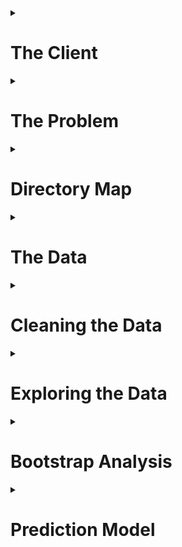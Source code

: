 <details>
<summary><h1>The Client</h1></summary>
<p>
      
Film studios and investors who are considering financing a film.
</p>
</details>

<details>
<summary><h1>The Problem</h1></summary>
<p>
      
The film industry is already a billion dollar industry and steadily growing. The global box office revenue is forecast to increase 50 billion U.S. dollars in 2020<sup><a href = https://www.statista.com/topics/964/film/>[1]</a></sup>. The film "Avatar" is the current record holder for worldwide box office revenue is $2.8 billion with an estimated budget of $237 million. The risk, however, can be as great as the reward. One of the biggest box office bombs is "13th Warrior" which claimed an estimated loss of $129 million. Film studio executives and investors are constantly inundated with sales pitches for movies. How can anyone navigate the risk and choose a profitable film to finance? What does the next box office hit look like?
</p>
</details>

<details>
<summary><h1>Directory Map</h1></summary>
<p>
      
The directory structure of the code supporting this project:
      
```python
├─ data
│  ├─ raw (Kaggle dataset)
│  ├─ interim (supplementary web scraped data)
│  └─ processed (cleaned data for exploratory analysis)
│  
├─ notebooks (IPython notebooks for statistical analysis)
|
├─ report (figures for report/README.md)
|
└─ src (Python scripts)
   ├─ data (cleaning/processing data)
   ├─ tools (helper functions for analysis and visualizations)
   └─ model (Random Forest model)
```
</p>
</details>
   
<details>
<summary><h1>The Data</h1></summary>
<p>
      
The [TMDB data set from Kaggle](https://www.kaggle.com/tmdb/tmdb-movie-metadata/data) contains information for 5000 films. The raw and unprocessed data is located in the [`data`](https://github.com/wsjk/Capstone_1/tree/master/data) sub-directory.

The [TMDB data](https://github.com/wsjk/Capstone_1/tree/master/data/raw/tmdb-5000-movie-dataset.zip) is provided as two csv files: `tmdb_credits.csv`, `tmdb_movies.csv`.

The `tmdb_credits.csv` file contains cast and crew data including names, character names, gender, job title, and the order of billing. The `tmdb_movies.csv` file contains all other information regarding each movie including title, budget, revenue, language, popularity, runtime, viewer rating data, and release date. 

<details>
      <summary><h2>Alternative Datasets</h2></summary>
      <p>
Data could also be obtained from other movie databases such as IMDB. There is also a Python API for TMDB -- as well as IMDB -- but was not functioning properly at the time of this project. The same can also be said about the IMDB API. 
      </p>
      </details>

</p>
</details>


<details>
<summary><h1>Cleaning the Data</h1></summary>
<p>
      
The [`cleaning_data.py`](https://github.com/wsjk/Capstone_1/tree/master/src/data/cleaning_data.py) script conducts the initial munging of the raw csv files. The cleaned data files are saved with *\*_cleaned.csv* suffix. The final processed data for exploratory data analysis is located in the [`processed`](https://github.com/wsjk/Capstone_1/tree/master/data/folder) subfolder.

The process of cleaning `tmdb_movies.csv` includes:
* removing `original_title` and `homepage` columns
* renaming `id` column to `movie_id`
* setting `movie_id` and `title` columns as a multi-level index. The `movie_id` index is considered the foreign key that can be used to link any table created from TMDB dataset.

The process of cleaning `tmdb_credits.csv`includes:
* same steps for `tmdb_movies.csv` 
* flattening nested JSON data
* hardcoding corrected movie titles and release dates when special characters are present 
* address incorrect and missing values for budget, revenue, and runtime data

The JSON and non-JSON data columns were separated and saved into individual csv files to facilitate the process of handling JSON data. The columns with nested JSON data: `genres`, `keywords`, `production_companies`, `production_countries`, `spoken_languages`. Each column of JSON data was flattened and combined with the same \[`movie_id`, `title`\] multi-level index. 

Although there were no null values present in the data, there were numerous cases where a movie had $0 in budget and revenue, as well as 0 minutes runtime. A web scraper (see `movie_scraper.py`) was developed in Python to obtain data from searching the database in www.the-numbers.com. The search results contained links for a movie webpage that contained budget, revenue, and runtime data. The budget was referred to as *Production Budget*, runtime was referred to as *Running Time*, and the revenue was determined by taking the max value of Domestic, International, and Worldwide Box Office revenue due to the possibility that some movies only had Domestic or International revenue data. In some cases, the movie title from TMDB did not match the database in www.the-numbers.com and IMDB was used as a reference for possible alternate titles for these films. This process became tedious and highly labor intensive. Thus, only a handful of movies were manually corrected via alternative titles as this subset of films represented a small fraction of the dataset. For movies that returned several results from a title search, the correct result was determined based on release date. It is assumed that movies with the same title would not be released within several years of each other. If the scraper was unable to find budget, revenue, and/or runtime information on the website; the movie was deleted from the dataset. Out of 5000 movies in the original dataset, 4357 remained after cleaning process.
</p>
</details>

<details>
<summary><h1>Exploring the Data </h1></summary>
<p>

Out of all the variables that affect the making of a movie and influence its success, the analysis is focused specifically on variables that can be fixed prior to film production -- and prior to a major financial commitment. When a movie is pitched to studios, and other financiers, several variables can be defined such as the director, lead actors, writer, release date, and proposed budget. 

Exploring the data led to some interesting discoveries regarding net revenue and net revenue percentage. The net revenue is the difference between production budget and worldwide box office revenue. The net revenue percentage is calculated by dividing the net revenue by the production budget. 

`net revenue = budget - revenue`

`net revenue percentage = (budget - revenue) / budget`

The dataset is split into two main categories: `hits` and `flops`. Any movie that produces a positive net revenue was considered a `hit` movie. The remaining films who failed to break even are considered `flops`. The goal of this project is to be able to predict whether a movie is a `hit` or a `flop` based on the features that could be defined at the pitching stage of a film.

The exploratory analyses conducted on the data can be found in the following notebooks:
* [Analysis of Lead_Actor Influence](https://github.com/wsjk/Capstone_1/tree/master/notebooks/statistical_analysis_actors.ipynb)
* [Analysis of Crew Influence](https://github.com/wsjk/Capstone_1/tree/master/notebooks/statistical_crew_actors.ipynb)
* [Analysis of Genre Influence](https://github.com/wsjk/Capstone_1/tree/master/notebooks/statistical_genre_actors.ipynb)
* [Analysis of Runtime Influence](https://github.com/wsjk/Capstone_1/tree/master/notebooks/statistical_runtime_actors.ipynb)
* [Analysis of Language Influence](https://github.com/wsjk/Capstone_1/tree/master/notebooks/statistical_language_actors.ipynb)

<details>
      <summary><h2> Initial Findings </h2></summary>
      <p>

The [`import_clean_data.py`](https://github.com/wsjk/Capstone_1/tree/master/src/data/import_clean_data.py) script is used to import clean, pre-processed data for exploratory analysis. All exploratory analyses are conducted in the IPython notebooks located [here](https://github.com/wsjk/Capstone_1/tree/master/notebooks)

</p>
</details>

<details>
      <summary><h3> Budget </h3></summary>
      <p>

As expected, there is a positive linear correlation (Pearson's r = 0.56) between budget (`budget`) and net revenue (`net`). On the other hand, the films with the highest net revenue percentage (`net_pct`) were on the lower end of spectrum for `budget`. Furthermore, the plots show that increasing `budget` past a certain threshold results in a low, and nearly constant level of `net_pct`. This may hint at the possibility that there is an optimal `budget` if the goal is to maximize `net_pct`. 

<div>
    <a href="https://plot.ly/~wsjk/1/?share_key=QwVayGJKukfjPbrzELFpe6" target="_blank" title="net vs budget" style="display: block; text-align: center;"><img src="https://plot.ly/~wsjk/1.png?share_key=QwVayGJKukfjPbrzELFpe6" alt="net vs budget" style="max-width: 100%;width: 600px;"  width="600" onerror="this.onerror=null;this.src='https://plot.ly/404.png';" /></a>
</div>

<div>
    <a href="https://plot.ly/~wsjk/3/?share_key=xZ7pBFB5GXb1QEiaIVkkcD" target="_blank" title="net_pct vs budget" style="display: block; text-align: center;"><img src="https://plot.ly/~wsjk/3.png?share_key=xZ7pBFB5GXb1QEiaIVkkcD" alt="net_pct vs budget" style="max-width: 100%;width: 600px;"  width="600" onerror="this.onerror=null;this.src='https://plot.ly/404.png';" /></a>
</div>

The histogram below shows the distribution of `hits` and `flops` for a range of production budgets and reinforces the idea that lower budget films generally return a profit. Although, the number of `flops` at lower budgets relative to `hits` is significant and the risk is much lower. The histogram also shows that as the budget increases, the number of `flops` relative to `hits` decreases. This could indicate that high production value can improve the chances of creating a box office hit.

<div>
    <a href="https://plot.ly/~wsjk/5/?share_key=hPHHZ17WCLTNkKC4KBcQuW" target="_blank" title="budget histogram" style="display: block; text-align: center;"><img src="https://plot.ly/~wsjk/5.png?share_key=hPHHZ17WCLTNkKC4KBcQuW" alt="Plot 5" style="max-width: 100%;width: 600px;"  width="600" onerror="this.onerror=null;this.src='https://plot.ly/404.png';" /></a>
</div>

Film budgets appear to have ballooned throughout the years and the number of high budget flops have decreased. It is possible that studios are getting smarter about their investments when the stakes are high. 

<div>
    <a href="https://plot.ly/~wsjk/7/?share_key=iPSdQAIpl1ozVxKDg62FDf" target="_blank" title="budget vs year" style="display: block; text-align: center;"><img src="https://plot.ly/~wsjk/7.png?share_key=iPSdQAIpl1ozVxKDg62FDf" alt="Plot 7" style="max-width: 100%;width: 600px;"  width="600" onerror="this.onerror=null;this.src='https://plot.ly/404.png';" /></a>
</div>

Plotting the log of the mean of film budgets per year, show that film budgets have increased at an exponential rate throughout time.
<div>
    <a href="https://plot.ly/~wsjk/23/?share_key=McGmihZyLzaUYmMZYXYzFg" target="_blank" title="log avg budget vs year" style="display: block; text-align: center;"><img src="https://plot.ly/~wsjk/23.png?share_key=McGmihZyLzaUYmMZYXYzFg" alt="Plot 23" style="max-width: 100%;width: 600px;"  width="600" onerror="this.onerror=null;this.src='https://plot.ly/404.png';" /></a>
</div>

The level of net revenue that films bring have also increased as of late, but it is also important to note that the losses have been held steady. The net revenue percentage, on the other hand, does not exhibit a clear trend with time.

<div>
    <a href="https://plot.ly/~wsjk/13/?share_key=61inZB9ZBwKPO2VSae9y8x" target="_blank" title="net vs year" style="display: block; text-align: center;"><img src="https://plot.ly/~wsjk/13.png?share_key=61inZB9ZBwKPO2VSae9y8x" alt="Plot 13" style="max-width: 100%;width: 600px;"  width="600" onerror="this.onerror=null;this.src='https://plot.ly/404.png';" /></a>
</div>

<div>
    <a href="https://plot.ly/~wsjk/15/?share_key=POPpsqV5on9GbFV9qFTzZC" target="_blank" title="net_pct vs year" style="display: block; text-align: center;"><img src="https://plot.ly/~wsjk/15.png?share_key=POPpsqV5on9GbFV9qFTzZC" alt="Plot 15" style="max-width: 100%;width: 600px;"  width="600" onerror="this.onerror=null;this.src='https://plot.ly/404.png';" /></a>
</div>

</p>
</details>

<details>
      <summary><h3> Actors </h3></summary>
      <p>

The data shows a trend in the average net revenue for veteran actors versus the average net revenue of movies from new faces as shown in the plot below. Actors with more film credits (larger bubbles) had a much lower average for net revenue and net revenue percentage. The actors with highest average net revenue and net revenue percentage are difficult to spot in the plot because they belonged to actors with a single credit. This may be evidence of regression to the mean for the level of success for an actor. The same trends have also been observed for directors.

<div>
    <a href="https://plot.ly/~wsjk/17/?share_key=v7aWcF2zjp3ObnhOao3ZP4" target="_blank" title="Plot 17" style="display: block; text-align: center;"><img src="https://plot.ly/~wsjk/17.png?share_key=v7aWcF2zjp3ObnhOao3ZP4" alt="Plot 17" style="max-width: 100%;width: 600px;"  width="600" onerror="this.onerror=null;this.src='https://plot.ly/404.png';" /></a>
</div>

The actors whose filmography generated the most and least amount of cumulative net revenue are shown in the box plots below. The spread of net revenue generated can be large for a given actor's film credits. A boxplot of the top grossing actors (i.e., the sum of net revenue of all film credits for each actor), is show below. We can see several recognizeable actors who often play major roles (e.g., Tom Hanks and Will Smith) and the actors who are have been generated the most net revenue overall would be Harry Potters stars Rupert Grint and Daniel Radcliffe.

![box_plot_hit_actor_sum]

A boxplot of the actors who have been involved with the most amount of hit movies (i.e., net revenue > 0) shows us a slightly different list of actors. Judging by the two box plots, it appears that Tom Cruise has been both highly successful and at a consistent rate.

![box_plot_hit_actor]

The same boxplots for actors in flops are shown below. The first box plot shows that films from Shea Whigham and Neil Maskill have accumulated the greatest loss in net revenue. The second boxplot shows the actors who have the most `flops` in their filmography and Val Kilmer takes the prize for most consistent in this category.

![box_plot_flop_actor_sum]

![box_plot_flop_actor]

Although, the track record of actors are not consistent in terms of their hits and flops. The following plots show the net revenue of actors who have generated the most and least amount of net revenue. Successful actors are not necessarily consistent and suffer from highs and lows in the revenue generated from their projects. The least successful actors, on the other hand, show some consistency in their filmography.

<div>
    <a href="https://plot.ly/~wsjk/43/?share_key=h864aQXAF41jzLpz4pQgOJ" target="_blank" title="Plot 43" style="display: block; text-align: center;"><img src="https://plot.ly/~wsjk/43.png?share_key=h864aQXAF41jzLpz4pQgOJ" alt="Plot 43" style="max-width: 100%;width: 600px;"  width="600" onerror="this.onerror=null;this.src='https://plot.ly/404.png';" /></a>
</div>

<div>
    <a href="https://plot.ly/~wsjk/45/?share_key=qDyPbKwTIBMR0mQVsIfVsV" target="_blank" title="Plot 45" style="display: block; text-align: center;"><img src="https://plot.ly/~wsjk/45.png?share_key=qDyPbKwTIBMR0mQVsIfVsV" alt="Plot 45" style="max-width: 100%;width: 600px;"  width="600" onerror="this.onerror=null;this.src='https://plot.ly/404.png';" /></a>
 </div>

</p>
</details>

<details>
      <summary><h3> Crew </h3></summary>
      <p>

Boxplots of the crew and their respective film credits are provided for those with the most `hits` and `flops` in their list of credits.  The crew consists of anyone other than actors including directors, executive producers, editors, writers, cinematographers, and directors of photography. 

<h3> Directors </h3>

The most consistently successful director according to the boxplots of cumulative net reveue below is Joss Whedon. And Morgan J. Freeman takes the prize for being the least successful director.

![box_top_dir]


![box_worst_dir]

Looking at the revenue history of the top Directors, Joss Whedon's films may have accumulated the most revenue, but James Cameron has helmed the single most successful movie. The track record of Director's are also a little less erratic compared to actors.

<div>
    <a href="https://plot.ly/~wsjk/47/?share_key=ZmVoy1EEJx20iDyqxsdqAd" target="_blank" title="Plot 47" style="display: block; text-align: center;"><img src="https://plot.ly/~wsjk/47.png?share_key=ZmVoy1EEJx20iDyqxsdqAd" alt="Plot 47" style="max-width: 100%;width: 600px;"  width="600" onerror="this.onerror=null;this.src='https://plot.ly/404.png';" /></a>
</div>

</p>
</details>

<details>
      <summary><h3> Writers </h3></summary>
      <p>

The clear winner for most successful writer in terms of cumulative net revenue, as well as the most successful writer/director combo, is James Cameron. Although, Cameron only has two writing credits to his name. It is also interesting to note that a majority of the successful writers are also directors.

![box_top_writer]

The least successful writers are Ken Hixon and James Gray. It is surprising to find Paul Thomas Anderson in this group considering the critical praise his films regularly receive. This provides evidence of the disparity between a film's reception by the general public and film critics.

![box_worst_writer]

<div>
    <a href="https://plot.ly/~wsjk/49/?share_key=vgDkBYbsjeEwHwIK6oEVse" target="_blank" title="Plot 49" style="display: block; text-align: center;"><img src="https://plot.ly/~wsjk/49.png?share_key=vgDkBYbsjeEwHwIK6oEVse" alt="Plot 49" style="max-width: 100%;width: 600px;"  width="600" onerror="this.onerror=null;this.src='https://plot.ly/404.png';" /></a>
</div>

</p>
</details>

<details>
      <summary><h3> Producers </h3></summary>
      <p>

The boxplots show that the most successful executive producer Laeta Kalogridis thanks to her involvement with Avatar and Shutter Island. For producers who have been involved in numerous films, Callum McDougall has consistently worked on very successful films such as the more recent James Bond films and Harry Potter.

![box_top_producer]

The most consistent out of the list of least successful crew members is executive producer Victor Loewy. 

![box_worst_producer]

Similar to Directors, the track record of Producers are less erratic than actors. The revenue for George Lucas over the course of his career show great success in his early years (e.g., Star Wars), a sharp dip (e.g., Howard the Duck) in the late 80's, and then an uptick again in the early 90's (e.g., Indiana Jones, Star Wars).

<div>
    <a href="https://plot.ly/~wsjk/55/?share_key=MqB4oGXxfC1SLDJDUQ8F42" target="_blank" title="Plot 55" style="display: block; text-align: center;"><img src="https://plot.ly/~wsjk/55.png?share_key=MqB4oGXxfC1SLDJDUQ8F42" alt="Plot 55" style="max-width: 100%;width: 600px;"  width="600" onerror="this.onerror=null;this.src='https://plot.ly/404.png';" /></a>
</div>

</p>
</details>

<details>
      <summary><h3> Genres </h3></summary>
      <p>

The TMDB dataset allows for a film to have several genres associated to it. A distribution of genres associated with films show that comedies and drama hold the lion's share. 

![genre_hist]

Although genre movies are prevalent, as shown in the histogram below, most successful movies are more "complex" and use multiple genres to describe it. It appears the key number of genres may be limited to three as there is a sharp drop afterwards -- possibly indicating that sometimes movies are too complex.

![genre_count_hist]

</p>
</details>

<details>
      <summary><h3> Runtime </h3></summary>
      <p>

The histogram below shows that both `hits` and `flops` have similar distributions and both types of films generally fall around the 100 minute mark. 

![runtime_hist]

</p>
</details>
</p>
</details>

<details>
   <summary><h1> Bootstrap Analysis </h1></summary>
   <p>
         
Bootstrapping is used to calculate confidence intervals for several of the features that were expected to be strong predictors of a film's performance.

<h2> Budget </h2>

As mentioned earlier, the budget appears to be positively correlated with net revenue. The 95% confidence interval for the mean budget of `hits` is between $36.7 million and $40.2 million. For `flops`, there is 95% confidence that the mean of the budget is between $22.5 million and $25.4 million.

<h2> Runtime </h2>

With some bootstrapping, we observed that there was a significant difference between the runtimes of hits and flops. Most hit movies had a runtime between 109 and 110 minutes while flops were between 104 and 107 minutes long.

![figure_4]

</p>
</details>

<details>
   <summary><h1>Prediction Model</h1></summary>
      
The Random Forest algorithm is used to develop a classifier to predict whether a movie will be a `hit` or a `flop` given a set of features for the film. Random Forest Classifiers from Python's `Sci-Kit Learn` and `H2O` modules are developed and their performance are compared against eachother. The model will be used to provide the probability of whether a movie will be a `hit` or a `flop`.

The Random Forest algorithms from `Sci-Kit Learn` and `H2O` are compared due to a key difference in how each model handles categorical features. Sci-Kit Learn requires categorical variables to be one-hot encoded while H2O does not. There are several disadvantages of one-hot encoding categorical variables to train Random Forest algorithms<sup><a href = https://roamanalytics.com/2016/10/28/are-categorical-variables-getting-lost-in-your-random-forests/>[2]</a></sup>:

* Significantly increases dimensionality of feature dataset
* The resulting binary features are very sparse and leads to an increase in feature importance of continuous variables 

To determine whether the effects of one-hot encoding categorical variables are significant for this dataset, the Random Forest models from `Sci-Kit Learn` and `H2O` are compared.

Files related to developing, training, and running the model are located in the [`model`](https://github.com/wsjk/Capstone_1/tree/master/src/model) folder.

A Jupyter Notebook with a walkthrough of the model is provided in [`RandomForestClassifier.ipynb`](https://github.com/wsjk/Capstone_1/blob/master/notebooks/RandomForestClassifier.ipynb).

<details>
      <summary><h2> The Model </h2></summary>
            <p>

Random Forest models takes an ensemble approach by using Decision Trees combined with Bootstrap Aggregation (bagging) techniques. Decision Trees alone suffer from overfitting issues, but bagging helps by training Decision Trees with data created from bootstrapping the training dataset and then combining the predictions. Random Forest takes it one step further by adding randomization to the number of features included when bootstrapping the training data. The resulting predictions from the individual trees are less correlated with eachother to further reduce the variance and overfitting of the model predictions.

</p>
</details>

<details>
      <summary><h2> Feature Selection </h2></summary>
      <p>

Feature selection and processing is conducted with the Python script: [`get_features.py`](https://github.com/wsjk/Capstone_1/blob/master/src/model/get_features.py). The Python script saves the processed feature set as csv files in [`notebooks`](https://github.com/wsjk/Capstone_1/blob/master/notebooks) directory.

The total list of features used to train the model are listed below.

* Budget
* Genres Features
```bash
`genre_count`, `action`, `adventure`, `animation`, `comedy`, `crime`, `documentary`, `drama`, `family`, `fantasy`, `foreign`, `history`, `horror`, `music`, `mystery`, `romance`, `science fiction`, `tv movie`, `thriller`, `war`, `western`
```
* Cast and Crew Features
```bash
`director_unknown`, `director_male`, `director_female`, `director_credits`, `director_net_to_date`, `actor_unknown`, `actor_male`, `actor_female`, `actor_credits`, `actor_net_to_date`, `writer_unknown`, `writer_male`, `writer_female`, `writer_credits`, `writer_net_to_date`
```
* Runtime
* Release Date Features
```bash
`release_year`, `January`, `February`, `March`, `April`, `May`, `June`, `July`, `August`, `September`, `October`, `November`, `December`, `Monday`, `Tuesday`, `Wednesday`, `Thursday`, `Friday`, `Saturday`, `Sunday
```
* Language Count

Notes about feature selection:
* One-hot encoding technique on the Genre, Cast & Crew, and Release Date Features
* `genre_count` feature represent the total number of genres associated with each film
* Cast and Crew features include gender, role (e.g., Director, Producer, Writer), and their `net_to_date` -- which is the cumulative sum of the net revenue of their filmography to date
* Cast and Crew members with unknown gender are represented by feature with suffix `_unknown` 
* Release Date features originally include day of the month (1 - 31), but initial phases of training the model showed that these features had low importance

</p>
</details>

<details>
      <summary><h2> Sci-Kit Learn</h2></summary>
      <p>
<details>
      <summary><h4> Training the Model </h4></summary>
      <p>
         
The process of tuning the hyperparameters of the Random Forest Classifier is split into two phases:
1.  Use sklearn.RandomizedSearchCV() to do some initial exploration of hyperparameter values 
2.  Use sklearn.GridSearchCV() to fine tune the hyperparameters using the best parameter obtained from RandomSearchCV

Step 1 of the training process is conducted in [`rf_randomsearchcv.py`](https://github.com/wsjk/Capstone_1/blob/master/src/model/rf_randomsearchcv.py). The hyperparameter values were chosen randomly within a specific range of values. The range of values for each hyperparameter are:

```bash
param_grid = {
  "oob_score": [True,False],
  "n_estimators": np.arange(10, 500, 10),
  "max_depth": np.arange(10, 500, 10),
  "min_samples_split": np.arange(2,150,1),
  "min_samples_leaf": np.arange(2,60,1),
  "max_leaf_nodes": np.arange(2,60,1),
  'max_features': ['auto','log2','sqrt',None],
  'criterion': ['gini', 'entropy'],
              }
```

The results of the RandomizedSearchCV process is shown below. The plots show the train and test scores for varying values for the hyperparameters.
            
![train_vs_test]


The best hyperparameters of the RandomizedSearchCV process are:

The hyperparameter values above provides a starting point for GridSearchCV process for Step 2 of the tuning process. The following table contains the hyperparameter values that led to the top 3 mean test and training scores from RandomizedSearchCV.

| param_criterion | param_max_depth | param_max_leaf_nodes | param_min_samples_leaf | param_min_samples_split | param_n_estimators | param_oob_score |
|:---------------:|:---------------:|:--------------------:|:----------------------:|:-----------------------:|:------------------:|:---------------:|
| gini    |310  | 49 | 4  | 2   | 370 | FALSE |
| gini    | 340 | 33 | 2  | 28  | 220 | TRUE  |
| gini    | 260 | 56 | 6  | 2   | 330 | FALSE |
| gini    | 70  | 25 | 56 | 95  | 20  | FALSE |
| entropy | 400 | 22 | 8  | 85  | 420 | TRUE  |
| gini    | 60  | 30 | 5  | 147 | 170 | TRUE  | 

</p>
</details>
      
<details>
      <summary><h4> Results of Test Data </h4></summary>
      <p>
      </p>
</details>      
      

<details>
      <summary><h4> Feature Importance </h4></summary>
      <p>
      </p>
</details>   

</p>
</details>


<details>
      <summary><h2> H2O</h2></summary>
      <p>
<details>
      <summary><h4> Training the Model </h4></summary>
      <p>

</p>
</details>
      
<details>
      <summary><h4> Results of Test Data </h4></summary>
      <p>
      </p>
</details>      
      

<details>
      <summary><h4> Feature Importance </h4></summary>
      <p>
      </p>
</details>   

</p>
</details>


</p>
</details>

[pairplot]: https://github.com/wsjk/Capstone_1/blob/master/report/pairplot.png "Pairplot"
[figure_2]: https://github.com/wsjk/Capstone_1/blob/master/report/boxplot_hit_actors.png "Box Plot of Top Actors"
[figure_3]: https://github.com/wsjk/Capstone_1/blob/master/report/boxplot_flop_actors.png "Box Plot of Worst Actors"
[figure_4]: https://github.com/wsjk/Capstone_1/blob/master/report/runtime.png "CI for runtime"
[figure_5]: https://github.com/wsjk/Capstone_1/blob/master/report/genre.png "CI for genre count"
[box_top_dir]: https://github.com/wsjk/Capstone_1/blob/master/report/box_plot_top_directors.png 
[box_worst_dir]: https://github.com/wsjk/Capstone_1/blob/master/report/box_plot_worst_directors.png 
[box_top_writer]: https://github.com/wsjk/Capstone_1/blob/master/report/box_plot_top_writers.png 
[box_worst_writer]: https://github.com/wsjk/Capstone_1/blob/master/report/box_plot_worst_writers.png
[box_top_producer]: https://github.com/wsjk/Capstone_1/blob/master/report/box_plot_top_producers.png 
[box_worst_producer]: https://github.com/wsjk/Capstone_1/blob/master/report/box_plot_worst_producers.png 
[runtime_hist]: https://github.com/wsjk/Capstone_1/blob/master/report/runtime_hist.jpeg
[genre_count_hist]: https://github.com/wsjk/Capstone_1/blob/master/report/genre_count_hist.jpeg
[genre_hist]: https://github.com/wsjk/Capstone_1/blob/master/report/genre_hist.jpeg
[box_plot_hit_actor_sum]: https://github.com/wsjk/Capstone_1/blob/master/report/boxplot_hit_actors_sum.png 
[box_plot_flop_actor_sum]: https://github.com/wsjk/Capstone_1/blob/master/report/boxplot_flop_actors_sum.png 
[box_plot_hit_actor]:https://github.com/wsjk/Capstone_1/blob/master/report/boxplot_hit_actors.png 
[box_plot_flop_actor]:https://github.com/wsjk/Capstone_1/blob/master/report/boxplot_flop_actors.png 
[train_vs_test]:https://github.com/wsjk/Capstone_1/blob/master/report/train_vs_test.png
 

